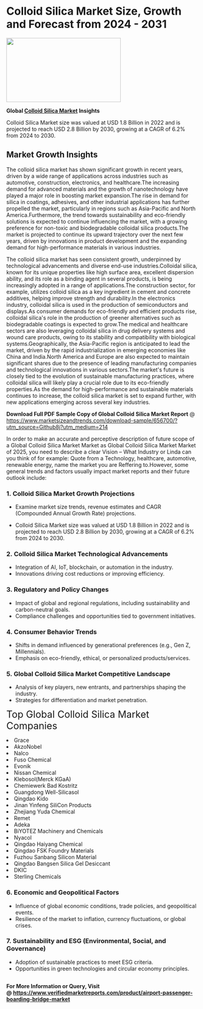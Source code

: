 <H1>Colloid Silica Market Size, Growth and Forecast from 2024 - 2031</H1><img class="aligncenter size-medium wp-image-584254" src="https://thirdeyenews.in/wp-content/uploads/2024/09/Global-Market-Research-300x168.jpeg" alt="" width="300" height="168" /><p><strong>Global&nbsp;<a href="https://www.marketsizeandtrends.com/download-sample/656700/?utm_source=Github8j?utm_medium=214">Colloid Silica Market</a> Insights</strong></p><p>Colloid Silica Market size was valued at USD 1.8 Billion in 2022 and is projected to reach USD 2.8 Billion by 2030, growing at a CAGR of 6.2% from 2024 to 2030.</p><p><h2>Market Growth Insights</h2> <p>The colloid silica market has shown significant growth in recent years, driven by a wide range of applications across industries such as automotive, construction, electronics, and healthcare.The increasing demand for advanced materials and the growth of nanotechnology have played a major role in boosting market expansion.The rise in demand for silica in coatings, adhesives, and other industrial applications has further propelled the market, particularly in regions such as Asia-Pacific and North America.Furthermore, the trend towards sustainability and eco-friendly solutions is expected to continue influencing the market, with a growing preference for non-toxic and biodegradable colloidal silica products.The market is projected to continue its upward trajectory over the next few years, driven by innovations in product development and the expanding demand for high-performance materials in various industries.</p> <p>The colloid silica market has seen consistent growth, underpinned by technological advancements and diverse end-use industries.Colloidal silica, known for its unique properties like high surface area, excellent dispersion ability, and its role as a binding agent in several products, is being increasingly adopted in a range of applications.The construction sector, for example, utilizes colloid silica as a key ingredient in cement and concrete additives, helping improve strength and durability.In the electronics industry, colloidal silica is used in the production of semiconductors and displays.As consumer demands for eco-friendly and efficient products rise, colloidal silica's role in the production of greener alternatives such as biodegradable coatings is expected to grow.The medical and healthcare sectors are also leveraging colloidal silica in drug delivery systems and wound care products, owing to its stability and compatibility with biological systems.Geographically, the Asia-Pacific region is anticipated to lead the market, driven by the rapid industrialization in emerging economies like China and India.North America and Europe are also expected to maintain significant shares due to the presence of leading manufacturing companies and technological innovations in various sectors.The market's future is closely tied to the evolution of sustainable manufacturing practices, where colloidal silica will likely play a crucial role due to its eco-friendly properties.As the demand for high-performance and sustainable materials continues to increase, the colloid silica market is set to expand further, with new applications emerging across several key industries.</p> <p><span class=""><strong>Download Full PDF Sample Copy of Global Colloid Silica Market Report</strong> @ <a href="https://www.marketsizeandtrends.com/download-sample/656700/?utm_source=Github8j?utm_medium=214" target="_blank">https://www.marketsizeandtrends.com/download-sample/656700/?utm_source=Github8j?utm_medium=214</a></span></p><p>In order to make an accurate and perceptive description of future scope of a Global&nbsp;Colloid Silica Market Market as Global&nbsp;Colloid Silica Market Market of 2025, you need to describe a clear Vision &ndash; What Industry or Linda can you think of for example: Quote from a Technology, healthcare, automotive, renewable energy, name the market you are Reffering to.However, some general trends and factors usually impact market reports and their future outlook include:</p><h3>1.&nbsp;<strong>Colloid Silica Market Growth Projections</strong></h3><ul><li>Examine market size trends, revenue estimates and CAGR (Compounded Annual Growth Rate) projections.</li><li><p>Colloid Silica Market size was valued at USD 1.8 Billion in 2022 and is projected to reach USD 2.8 Billion by 2030, growing at a CAGR of 6.2% from 2024 to 2030.</p></li></ul><h3>2.&nbsp;<strong>Colloid Silica Market Technological Advancements</strong></h3><ul><li>Integration of AI, IoT, blockchain, or automation in the industry.</li><li>Innovations driving cost reductions or improving efficiency.</li></ul><h3>3.&nbsp;<strong>Regulatory and Policy Changes</strong></h3><ul><li>Impact of global and regional regulations, including sustainability and carbon-neutral goals.</li><li>Compliance challenges and opportunities tied to government initiatives.</li></ul><h3>4.&nbsp;<strong>Consumer Behavior Trends</strong></h3><ul><li>Shifts in demand influenced by generational preferences (e.g., Gen Z, Millennials).</li><li>Emphasis on eco-friendly, ethical, or personalized products/services.</li></ul><h3>5.&nbsp;<strong>Global Colloid Silica Market Competitive Landscape</strong></h3><ul><li>Analysis of key players, new entrants, and partnerships shaping the industry.</li><li>Strategies for differentiation and market penetration.</li></ul><p data-pm-slice="1 1 []"><span style="color: inherit; font-family: inherit; font-size: 25px;">Top Global Colloid Silica Market Companies</span></p><div class="" data-test-id=""><p><li>Grace</li><li> AkzoNobel</li><li> Nalco</li><li> Fuso Chemical</li><li> Evonik</li><li> Nissan Chemical</li><li> Klebosol(Merck KGaA)</li><li> Chemiewerk Bad Kostritz</li><li> Guangdong Well-Silicasol</li><li> Qingdao Kido</li><li> Jinan Yinfeng SiliCon Products</li><li> Zhejiang Yuda Chemical</li><li> Remet</li><li> Adeka</li><li> BiYOTEZ Machinery and Chemicals</li><li> Nyacol</li><li> Qingdao Haiyang Chemical</li><li> Qingdao FSK Foundry Materials</li><li> Fuzhou Sanbang Silicon Material</li><li> Qingdao Bangsen Silica Gel Desiccant</li><li> DKIC</li><li> Sterling Chemicals</li></p></div><h3>6.&nbsp;<strong>Economic and Geopolitical Factors</strong></h3><ul><li>Influence of global economic conditions, trade policies, and geopolitical events.</li><li>Resilience of the market to inflation, currency fluctuations, or global crises.</li></ul><h3>7.&nbsp;<strong>Sustainability and ESG (Environmental, Social, and Governance)</strong></h3><ul><li>Adoption of sustainable practices to meet ESG criteria.</li><li>Opportunities in green technologies and circular economy principles.</li></ul><h2><strong style="font-size: 14px;">For More Information or Query, Visit @&nbsp;</strong><a style="background-color: #ffffff; font-size: 14px;" href="https://www.marketsizeandtrends.com/report/colloid-silica-market/" target="_blank">https://www.verifiedmarketreports.com/product/airport-passenger-boarding-bridge-market</a></h2>